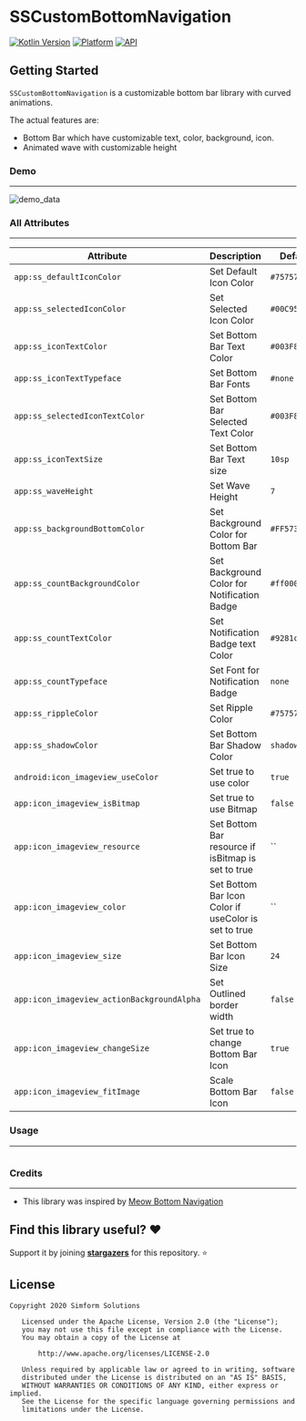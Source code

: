 # SSCustomBottomNavigation
[![Kotlin Version](https://img.shields.io/badge/Kotlin-v1.3.61-blue.svg)](https://kotlinlang.org)  [![Platform](https://img.shields.io/badge/Platform-Android-green.svg?style=flat)](https://www.android.com/) [![API](https://img.shields.io/badge/API-21%2B-brightgreen.svg?style=flat)](https://android-arsenal.com/api?level=19)

Getting Started
------------------------
`SSCustomBottomNavigation` is a customizable bottom bar library with curved animations.

The actual features are:

 * Bottom Bar which have customizable text, color, background, icon.
 * Animated wave with customizable height

### Demo
------------------------

![demo_data]()

### All Attributes
------------------------

| Attribute | Description | Default |
| --- | --- | --- |
| `app:ss_defaultIconColor` | Set Default Icon Color | `#757575` |
| `app:ss_selectedIconColor` | Set Selected Icon Color | `#00C957` |
| `app:ss_iconTextColor` | Set Bottom Bar Text Color | `#003F87` |
| `app:ss_iconTextTypeface` | Set Bottom Bar Fonts | `#none` |
| `app:ss_selectedIconTextColor` | Set Bottom Bar Selected Text Color | `#003F87` |
| `app:ss_iconTextSize` | Set Bottom Bar Text size  | `10sp` |
| `app:ss_waveHeight` | Set Wave Height | `7` |
| `app:ss_backgroundBottomColor` | Set Background Color for Bottom Bar | `#FF5733` |
| `app:ss_countBackgroundColor` | Set Background Color for Notification Badge | `#ff0000` |
| `app:ss_countTextColor` | Set Notification Badge text Color | `#9281c1` |
| `app:ss_countTypeface` | Set Font for Notification Badge | `none` |
| `app:ss_rippleColor` | Set Ripple Color | `#757575` |
| `app:ss_shadowColor` | Set Bottom Bar Shadow Color | `shadowColor` |
| `android:icon_imageview_useColor` | Set true to use color | `true` |
| `app:icon_imageview_isBitmap` | Set true to use Bitmap  | `false` |
| `app:icon_imageview_resource` | Set Bottom Bar resource if isBitmap is set to true | `` |
| `app:icon_imageview_color` | Set Bottom Bar Icon Color if useColor is set to true | `` |
| `app:icon_imageview_size` | Set Bottom Bar Icon Size | `24` |
| `app:icon_imageview_actionBackgroundAlpha` | Set Outlined border width | `false` |
| `app:icon_imageview_changeSize` | Set true to change Bottom Bar Icon | `true` |
| `app:icon_imageview_fitImage` | Scale Bottom Bar Icon | `false` |

### Usage
------------------------

```

```

### Credits
------------------------
- This library was inspired by [Meow Bottom Navigation](https://github.com/oneHamidreza/MeowBottomNavigation)

## Find this library useful? :heart:
Support it by joining __[stargazers](https://github.com/simformsolutions/SSCustomBottomNavigation/stargazers)__ for this repository. :star:

## License

```
Copyright 2020 Simform Solutions

   Licensed under the Apache License, Version 2.0 (the "License");
   you may not use this file except in compliance with the License.
   You may obtain a copy of the License at

       http://www.apache.org/licenses/LICENSE-2.0

   Unless required by applicable law or agreed to in writing, software
   distributed under the License is distributed on an "AS IS" BASIS,
   WITHOUT WARRANTIES OR CONDITIONS OF ANY KIND, either express or implied.
   See the License for the specific language governing permissions and
   limitations under the License.
```
